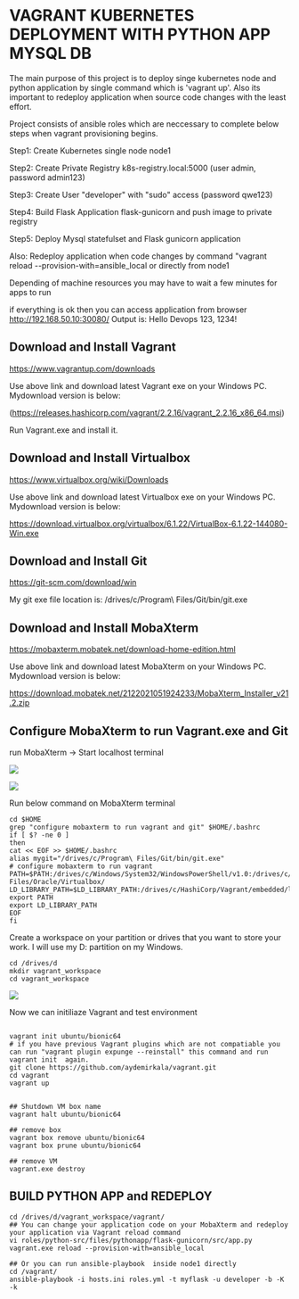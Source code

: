 # VAGRANT KUBERNETES DEPLOYMENT WITH PYTHON APP MYSQL DB

The main purpose of this project is to deploy singe kubernetes node and python application by single command which is 'vagrant up'. Also its important to redeploy application when source code changes with the least effort. 

Project consists of ansible roles which are neccessary to complete below steps when vagrant provisioning begins.

Step1: Create Kubernetes single node node1 

Step2: Create Private Registry k8s-registry.local:5000  (user admin, password admin123)

Step3: Create User "developer" with "sudo" access (password qwe123)

Step4: Build Flask Application flask-gunicorn and push image to private registry

Step5: Deploy Mysql statefulset and Flask gunicorn application

Also: Redeploy application when code changes by command "vagrant reload --provision-with=ansible_local or directly from node1

Depending of machine resources you may have to wait a few minutes for apps to run

if everything is ok then you can access application from browser http://192.168.50.10:30080/ 
Output is: Hello Devops 123, 1234!

## Download and Install Vagrant

https://www.vagrantup.com/downloads 

Use above link and download latest Vagrant exe on your Windows PC. Mydownload version is below:

(https://releases.hashicorp.com/vagrant/2.2.16/vagrant_2.2.16_x86_64.msi)


Run Vagrant.exe and install it.

## Download and Install Virtualbox

https://www.virtualbox.org/wiki/Downloads

Use above link and download latest Virtualbox exe on your Windows PC. Mydownload version is below:

https://download.virtualbox.org/virtualbox/6.1.22/VirtualBox-6.1.22-144080-Win.exe

## Download and Install Git

https://git-scm.com/download/win

My git exe file location is: /drives/c/Program\ Files/Git/bin/git.exe


## Download and Install MobaXterm

https://mobaxterm.mobatek.net/download-home-edition.html

Use above link and download latest MobaXterm on your Windows PC. Mydownload version is below:

https://download.mobatek.net/2122021051924233/MobaXterm_Installer_v21.2.zip



## Configure MobaXterm to run Vagrant.exe and Git

run MobaXterm -> Start localhost terminal

![](https://i.imgur.com/ghuOsyd.png)

![](https://i.imgur.com/S8263ye.png)



Run below command on MobaXterm terminal

```
cd $HOME
grep "configure mobaxterm to run vagrant and git" $HOME/.bashrc
if [ $? -ne 0 ]
then
cat << EOF >> $HOME/.bashrc
alias mygit="/drives/c/Program\ Files/Git/bin/git.exe"
# configure mobaxterm to run vagrant
PATH=$PATH:/drives/c/Windows/System32/WindowsPowerShell/v1.0:/drives/c/HashiCorp/Vagrant/bin:/drives/c/HashiCorp/Vagrant/embedded/bin:/drives/c/Program\ Files/Oracle/Virtualbox/
LD_LIBRARY_PATH=$LD_LIBRARY_PATH:/drives/c/HashiCorp/Vagrant/embedded/lib
export PATH 
export LD_LIBRARY_PATH
EOF
fi

```

Create a workspace on your partition or drives that you want to store your work. I will use my D: partition on my Windows.
```
cd /drives/d
mkdir vagrant_workspace
cd vagrant_workspace
```
![](https://i.imgur.com/fE34Qem.png)


Now we can initiliaze Vagrant and test environment
```

vagrant init ubuntu/bionic64
# if you have previous Vagrant plugins which are not compatiable you can run "vagrant plugin expunge --reinstall" this command and run vagrant init  again.
git clone https://github.com/aydemirkala/vagrant.git
cd vagrant
vagrant up


## Shutdown VM box name
vagrant halt ubuntu/bionic64

## remove box
vagrant box remove ubuntu/bionic64
vagrant box prune ubuntu/bionic64

## remove VM
vagrant.exe destroy

```

## BUILD PYTHON APP and REDEPLOY
```
cd /drives/d/vagrant_workspace/vagrant/
## You can change your application code on your MobaXterm and redeploy your application via Vagrant reload command
vi roles/python-src/files/pythonapp/flask-gunicorn/src/app.py
vagrant.exe reload --provision-with=ansible_local

## Or you can run ansible-playbook  inside node1 directly
cd /vagrant/
ansible-playbook -i hosts.ini roles.yml -t myflask -u developer -b -K -k 
```

